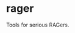# rager

Tools for serious RAGers.

<!-- ## Installation

If [available in Hex](https://hex.pm/docs/publish), the package can be installed
by adding `rager` to your list of dependencies in `mix.exs`:

```elixir
def deps do
  [
    {:rager, "~> 0.1.0"}
  ]
end
```

Documentation can be generated with [ExDoc](https://github.com/elixir-lang/ex_doc)
and published on [HexDocs](https://hexdocs.pm). Once published, the docs can
be found at <https://hexdocs.pm/rager>.
 -->
